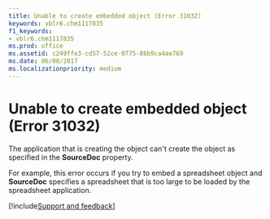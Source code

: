 ```yaml
---
title: Unable to create embedded object (Error 31032)
keywords: vblr6.chm1117835
f1_keywords:
- vblr6.chm1117835
ms.prod: office
ms.assetid: c249ffe3-cd57-52ce-0775-86b9ca4ae769
ms.date: 06/08/2017
ms.localizationpriority: medium
---
```



# Unable to create embedded object (Error 31032)

The application that is creating the object can't create the object as specified in the **SourceDoc** property.

For example, this error occurs if you try to embed a spreadsheet object and **SourceDoc** specifies a spreadsheet that is too large to be loaded by the spreadsheet application.

[!include[Support and feedback](~/includes/feedback-boilerplate.md)]